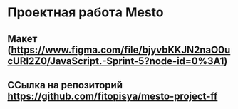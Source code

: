 # Проектная работа Mesto
## Макет (https://www.figma.com/file/bjyvbKKJN2naO0ucURl2Z0/JavaScript.-Sprint-5?node-id=0%3A1)
## ССылка на репозиторий https://github.com/fitopisya/mesto-project-ff
